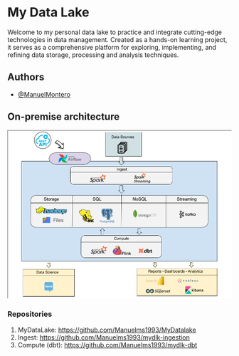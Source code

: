 # My Data Lake

Welcome to my personal data lake to practice and integrate cutting-edge technologies in data management. Created as a hands-on learning project, it serves as a comprehensive platform for exploring, implementing, and refining data storage, processing and analysis techniques. 


## Authors

- [@ManuelMontero](https://www.linkedin.com/in/manuel-montero/)

## On-premise architecture

![Architecture Diagram](img/arquitecture-on-premise.png)

### Repositories

1. MyDataLake: https://github.com/Manuelms1993/MyDatalake
2. Ingest: https://github.com/Manuelms1993/mydlk-ingestion
3. Compute (dbt): https://github.com/Manuelms1993/mydlk-dbt


